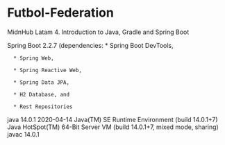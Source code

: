 # Futbol-Federation
MidnHub Latam 4. Introduction to Java, Gradle and Spring Boot

Spring Boot 2.2.7 (dependencies: 
      * Spring Boot DevTools,
      
      * Spring Web, 
      
      * Spring Reactive Web,
      
      * Spring Data JPA, 
      
      * H2 Database, and
      
      * Rest Repositories
      
java 14.0.1 2020-04-14
Java(TM) SE Runtime Environment (build 14.0.1+7)
Java HotSpot(TM) 64-Bit Server VM (build 14.0.1+7, mixed mode, sharing)
javac 14.0.1
